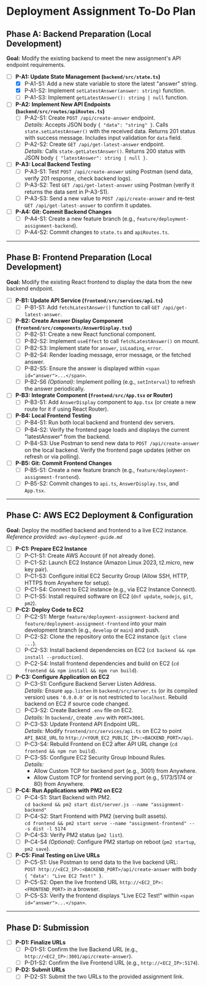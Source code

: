 # Deployment Assignment To-Do Plan

## Phase A: Backend Preparation (Local Development)
**Goal:** Modify the existing backend to meet the new assignment's API endpoint requirements.

- [ ] **P-A1: Update State Management (`backend/src/state.ts`)**
  - [x] P-A1-S1: Add a new state variable to store the latest "answer" string.
  - [x] P-A1-S2: Implement `setLatestAnswer(answer: string)` function.
  - [ ] P-A1-S3: Implement `getLatestAnswer(): string | null` function.

- [ ] **P-A2: Implement New API Endpoints (`backend/src/routes/apiRoutes.ts`)**
  - [ ] P-A2-S1: Create `POST /api/create-answer` endpoint.  
    *Details:* Accepts JSON body `{ "data": "string" }`. Calls `state.setLatestAnswer()` with the received data. Returns 201 status with success message. Includes input validation for `data` field.
  - [ ] P-A2-S2: Create `GET /api/get-latest-answer` endpoint.  
    *Details:* Calls `state.getLatestAnswer()`. Returns 200 status with JSON body `{ "latestAnswer": string | null }`.

- [ ] **P-A3: Local Backend Testing**
  - [ ] P-A3-S1: Test `POST /api/create-answer` using Postman (send data, verify 201 response, check backend logs).
  - [ ] P-A3-S2: Test `GET /api/get-latest-answer` using Postman (verify it returns the data sent in P-A3-S1).
  - [ ] P-A3-S3: Send a new value to `POST /api/create-answer` and re-test `GET /api/get-latest-answer` to confirm it updates.

- [ ] **P-A4: Git: Commit Backend Changes**
  - [ ] P-A4-S1: Create a new feature branch (e.g., `feature/deployment-assignment-backend`).
  - [ ] P-A4-S2: Commit changes to `state.ts` and `apiRoutes.ts`.

---

## Phase B: Frontend Preparation (Local Development)
**Goal:** Modify the existing React frontend to display the data from the new backend endpoint.

- [ ] **P-B1: Update API Service (`frontend/src/services/api.ts`)**
  - [ ] P-B1-S1: Add `fetchLatestAnswer()` function to call `GET /api/get-latest-answer`.

- [ ] **P-B2: Create Answer Display Component (`frontend/src/components/AnswerDisplay.tsx`)**
  - [ ] P-B2-S1: Create a new React functional component.
  - [ ] P-B2-S2: Implement `useEffect` to call `fetchLatestAnswer()` on mount.
  - [ ] P-B2-S3: Implement state for `answer`, `isLoading`, `error`.
  - [ ] P-B2-S4: Render loading message, error message, or the fetched answer.
  - [ ] P-B2-S5: Ensure the answer is displayed within `<span id="answer">...</span>`.
  - [ ] P-B2-S6 _(Optional)_: Implement polling (e.g., `setInterval`) to refresh the answer periodically.

- [ ] **P-B3: Integrate Component (`frontend/src/App.tsx` or Router)**
  - [ ] P-B3-S1: Add `AnswerDisplay` component to `App.tsx` (or create a new route for it if using React Router).

- [ ] **P-B4: Local Frontend Testing**
  - [ ] P-B4-S1: Run both local backend and frontend dev servers.
  - [ ] P-B4-S2: Verify the frontend page loads and displays the current "latestAnswer" from the backend.
  - [ ] P-B4-S3: Use Postman to send new data to `POST /api/create-answer` on the local backend. Verify the frontend page updates (either on refresh or via polling).

- [ ] **P-B5: Git: Commit Frontend Changes**
  - [ ] P-B5-S1: Create a new feature branch (e.g., `feature/deployment-assignment-frontend`).
  - [ ] P-B5-S2: Commit changes to `api.ts`, `AnswerDisplay.tsx`, and `App.tsx`.

---

## Phase C: AWS EC2 Deployment & Configuration
**Goal:** Deploy the modified backend and frontend to a live EC2 instance.  
_Reference provided: `aws-deployment-guide.md`_

- [ ] **P-C1: Prepare EC2 Instance**
  - [ ] P-C1-S1: Create AWS Account (if not already done).
  - [ ] P-C1-S2: Launch EC2 Instance (Amazon Linux 2023, t2.micro, new key pair).
  - [ ] P-C1-S3: Configure initial EC2 Security Group (Allow SSH, HTTP, HTTPS from Anywhere for setup).
  - [ ] P-C1-S4: Connect to EC2 instance (e.g., via EC2 Instance Connect).
  - [ ] P-C1-S5: Install required software on EC2 (`dnf update`, `nodejs`, `git`, `pm2`).

- [ ] **P-C2: Deploy Code to EC2**
  - [ ] P-C2-S1: Merge `feature/deployment-assignment-backend` and `feature/deployment-assignment-frontend` into your main development branch (e.g., `develop` or `main`) and push.
  - [ ] P-C2-S2: Clone the repository onto the EC2 instance (`git clone ...`).
  - [ ] P-C2-S3: Install backend dependencies on EC2 (`cd backend && npm install --production`).
  - [ ] P-C2-S4: Install frontend dependencies and build on EC2 (`cd frontend && npm install && npm run build`).

- [ ] **P-C3: Configure Application on EC2**
  - [ ] P-C3-S1: Configure Backend Server Listen Address.  
    *Details:* Ensure `app.listen` in `backend/src/server.ts` (or its compiled version) uses `'0.0.0.0'` or is not restricted to `localhost`. Rebuild backend on EC2 if source code changed.
  - [ ] P-C3-S2: Create Backend `.env` file on EC2.  
    *Details:* In `backend/`, create `.env` with `PORT=3001`.
  - [ ] P-C3-S3: Update Frontend API Endpoint URL.  
    *Details:* Modify `frontend/src/services/api.ts` on EC2 to point `API_BASE_URL` to `http://<YOUR_EC2_PUBLIC_IP>:<BACKEND_PORT>/api`.
  - [ ] P-C3-S4: Rebuild Frontend on EC2 after API URL change (`cd frontend && npm run build`).
  - [ ] P-C3-S5: Configure EC2 Security Group Inbound Rules.  
    *Details:*  
    - Allow Custom TCP for backend port (e.g., 3001) from Anywhere.  
    - Allow Custom TCP for frontend serving port (e.g., 5173/5174 or 80) from Anywhere.

- [ ] **P-C4: Run Applications with PM2 on EC2**
  - [ ] P-C4-S1: Start Backend with PM2.  
    `cd backend && pm2 start dist/server.js --name "assignment-backend"`
  - [ ] P-C4-S2: Start Frontend with PM2 (serving built assets).  
    `cd frontend && pm2 start serve --name "assignment-frontend" -- -s dist -l 5174`
  - [ ] P-C4-S3: Verify PM2 status (`pm2 list`).
  - [ ] P-C4-S4 _(Optional)_: Configure PM2 startup on reboot (`pm2 startup`, `pm2 save`).

- [ ] **P-C5: Final Testing on Live URLs**
  - [ ] P-C5-S1: Use Postman to send data to the live backend URL:  
    `POST http://<EC2_IP>:<BACKEND_PORT>/api/create-answer` with body `{ "data": "Live EC2 Test!" }`.
  - [ ] P-C5-S2: Open the live frontend URL `http://<EC2_IP>:<FRONTEND_PORT>` in a browser.
  - [ ] P-C5-S3: Verify the frontend displays "Live EC2 Test!" within `<span id="answer">...</span>`.

---

## Phase D: Submission
- [ ] **P-D1: Finalize URLs**
  - [ ] P-D1-S1: Confirm the live Backend URL (e.g., `http://<EC2_IP>:3001/api/create-answer`).
  - [ ] P-D1-S2: Confirm the live Frontend URL (e.g., `http://<EC2_IP>:5174`).

- [ ] **P-D2: Submit URLs**
  - [ ] P-D2-S1: Submit the two URLs to the provided assignment link.
